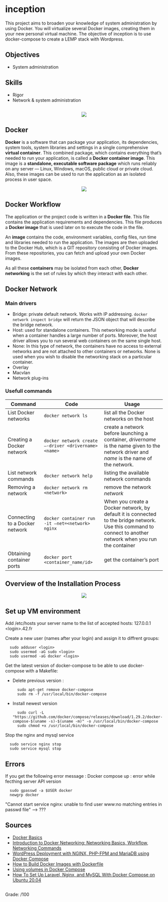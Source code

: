 # inception
This project aims to broaden your knowledge of system administration by using Docker. You will virtualize several Docker images, creating them in your new personal virtual machine.
The objective of inception is to use docker-compose to create a LEMP stack with Wordpress. 

## Objectives
* System administration

## Skills
* Rigor
* Network & system administration

##
<p align="center">
  <img src="https://user-images.githubusercontent.com/51337012/136004771-f155cfa6-385e-4d5c-8c1c-a7fdd08df060.png" />
 </p>

## Docker
**Docker** is a software that can package your application, its dependencies, system tools, system libraries and settings in a single comprehensive **virtual container**. This combined package, which contains everything that’s needed to run your application, is called a **Docker container image**. This image is a **standalone, executable software package** which runs reliably on any server — Linux, Windows, macOS, public cloud or private cloud. Also, these images can be used to run the application as an isolated process in user space.

<p align="center">
  <img src="https://user-images.githubusercontent.com/51337012/136520110-eef3e002-04c8-4b7f-b438-6a32d299c26f.png" />
 </p>

## Docker Workflow

The application or the project code is written in a **Docker file**. This file contains the application requirements and dependencies. This file produces a **Docker image** that is used later on to execute the code in the file.

An **image** contains the code, environment variables, config files, run time and libraries needed to run the application. The images are then uploaded to the Docker Hub, which is a GIT repository consisting of Docker images. From these repositories, you can fetch and upload your own Docker images.

As all these **containers** may be isolated from each other, **Docker networking** is the set of rules by which they interact with each other.

## Docker Network

### Main drivers

* Bridge: private default network. Works with IP addressing. ``docker network inspect bridge`` will return the JSON object that will describe the bridge network.
* Host: used for standalone containers. This networking mode is useful when a container handles a large number of ports. Moreover, the host driver allows you to run several web containers on the same single host.
* None: In this type of network, the containers have no access to external networks and are not attached to other containers or networks. None is used when you wish to disable the networking stack on a particular container.
* Overlay
* Macvlan
* Network plug-ins

### Usefull commands

Command | Code | Usage
--- | --- | ---
List Docker networks | ``docker network ls`` | list all the Docker networks on the host
Creating a Docker network | ``docker network create –-driver <drivername> <name>`` | create a network before launching a container, *drivername* is the name given to the network driver and *name* is the name of the network.
List network commands | ``docker network help`` | listing the available network commands
Removing a network | ``docker network rm <network>`` | remove the network *network*
Connecting to a Docker network | ``docker container run -it –net=<network> nginx`` | When you create a Docker network, by default it is connected to the bridge network. Use this command to connect to another network when you run the container
Obtaining container ports | ``docker port <container_name/id>`` | get the container’s port

## Overview of the Installation Process

<p align="center">
  <img src="https://user-images.githubusercontent.com/51337012/136026821-68bcafc0-a3d5-469d-a46f-fb4fe37b9eff.png" />
 </p>

## Set up VM environment

Add /etc/hosts your server name to the list of accepted hosts: 127.0.0.1 \<login\>.42.fr

Create a new user (names after your login) and assign it to diffrent groups:
```
  sudo adduser <login>
  sudo usermod -aG sudo <login>
  sudo usermod -aG docker <login>
```

Get the latest version of docker-compose to be able to use docker-compose with a Makefile:
* Delete previous version :
  ```
    sudo apt-get remove docker-compose
    sudo rm -f /usr/local/bin/docker-compose
  ````
* Install newest version
  ```
    sudo curl -L "https://github.com/docker/compose/releases/download/1.29.2/docker-compose-$(uname -s)-$(uname -m)" -o /usr/local/bin/docker-compose
    sudo chmod +x /usr/local/bin/docker-compose
  ```

Stop the nginx and mysql service
```
  sudo service nginx stop
  sudo service mysql stop
```

## Errors

If you get the following error message : Docker compose up : error while fecthing server API version
```
  sudo gpasswd -a $USER docker
  newgrp docker
```

"Cannot start service nginx: unable to find user www:no matching entries in passwd file" --> ???
  
## Sources

* [Docker Basics](https://vsupalov.com/6-docker-basics/)
* [Introduction to Docker Networking: Networking Basics, Workflow, Networking Commands](https://medium.com/@upGrad/introduction-to-docker-networking-workflow-networking-basics-networking-commands-5a62e745afad)
* [WordPress Deployment with NGINX, PHP-FPM and MariaDB using Docker Compose](https://medium.com/swlh/wordpress-deployment-with-nginx-php-fpm-and-mariadb-using-docker-compose-55f59e5c1a)
* [How to Build Docker Images with Dockerfile](https://linuxize.com/post/how-to-build-docker-images-with-dockerfile/)
* [Using volumes in Docker Compose](https://devopsheaven.com/docker/docker-compose/volumes/2018/01/16/volumes-in-docker-compose.html)
* [How To Set Up Laravel, Nginx, and MySQL With Docker Compose on Ubuntu 20.04](https://www.digitalocean.com/community/tutorials/how-to-set-up-laravel-nginx-and-mysql-with-docker-compose-on-ubuntu-20-04)

## 
Grade: /100
